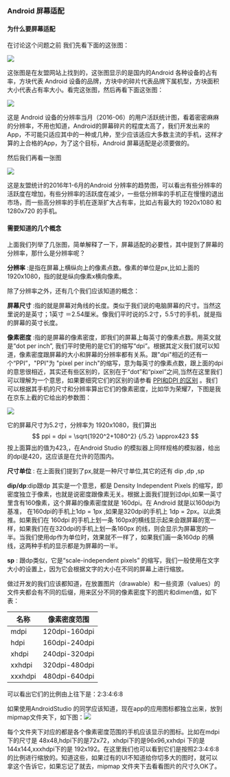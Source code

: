 ### Android 屏幕适配

#### 为什么要屏幕适配

在讨论这个问题之前 我们先看下面的这张图：

![](http://7xrxe7.com1.z0.glb.clouddn.com/Android%E5%B1%8F%E5%B9%95%E7%A2%8E%E7%89%87%E5%9B%BE.png)

这张图是在友盟网站上找到的，这张图显示的是国内的Android 各种设备的占有率，方块代表 Android 设备的品牌，方块中的碎片代表品牌下属机型，方块面积大小代表占有率大小。看完这张图，然后再看下面这张图：

![](http://7xrxe7.com1.z0.glb.clouddn.com/Android%20%E5%B1%8F%E5%B9%95%E5%88%86%E5%B8%83%E5%9B%BE.png)

这是 Android 设备的分辨率当月（2016-06）的用户活跃统计图，看着密密麻麻的分辨率，不用也知道，Android的屏幕碎片的程度太高了，我们开发出来的App，不可能只适应其中的一种或几种，至少应该适应大多数主流的手机，这样才算的上合格的App，为了这个目标，Android 屏幕适配是必须要做的。 

然后我们再看一张图

![](http://7xrxe7.com1.z0.glb.clouddn.com/Android%20%E5%B1%8F%E5%B9%95%E5%88%86%E8%BE%A8%E7%8E%87%E8%B6%8B%E5%8A%BF.png)

这是友盟统计的2016年1-6月的Android 分辨率的趋势图，可以看出有些分辨率的活跃度在增加，有些分辨率的活跃度在减少，一些低分辨率的手机正在慢慢的退出市场，而一些高分辨率的手机在逐渐扩大占有率，比如占有最大的 1920x1080 和1280x720 的手机。

#### 需要知道的几个概念

上面我们列举了几张图，简单解释了一下，屏幕适配的必要性，其中提到了屏幕的分辨率，那什么是分辨率呢？

**分辨率** :是指在屏幕上横纵向上的像素点数。像素的单位是px,比如上面的 1920x1080，指的就是纵向像素x横向像素。

除了分辨率之外，还有几个我们应该知道的概念：

**屏幕尺寸** :指的就是屏幕对角线的长度。类似于我们说的电脑屏幕的尺寸。当然这里说的是英寸；1英寸 ＝2.54厘米。像我们平时说的5.2寸，5.5寸的手机，就是指的屏幕的英寸长度。

**像素密度** :指的是屏幕的像素密度，即我们的屏幕上每英寸的像素点数。用英文就是“dot per inch”, 我们平时使用的是它们的缩写“dpi”。根据其定义我们就可以知道，像素密度跟屏幕的大小和屏幕的分辨率都有关系。跟"dpi"相近的还有一个“PPI”，"PPI"为 "pixel per inch"的缩写，意为每英寸的像素点数，跟上面的dpi 的意思很相近，其实还有些区别的，区别在于“dot”和“pixel”之间,当然在这里我们可以理解为一个意思，如果要细究它们的区别的请参看 [PPI和DPI 的区别](https://99designs.com/blog/tips/ppi-vs-dpi-whats-the-difference/)   。我们可以根据其手机的尺寸和分辨率算出它们的像素密度，比如华为荣耀7，下图是我在京东上截的它给出的参数图：

![](http://7xrxe7.com1.z0.glb.clouddn.com/%E5%8D%8E%E4%B8%BAP7%E5%88%86%E8%BE%A8%E7%8E%87.png)

它的屏幕尺寸为5.2寸，分辨率为 1920x1080，我们算出
$$
ppi = dpi = \sqrt{1920^2+1080^2}  {/5.2} \approx423
$$
按上面算出的值为423,，在Android Studio 的模拟器上同样规格的模拟器，给出的dpi是420，这应该是在允许的范围内。

**尺寸单位** : 在上面我们提到了px,就是一种尺寸单位,其它的还有 dip ,dp ,sp

**dip/dp**:dip跟dp 其实是一个意思，都是 Density Independent Pixels 的缩写，即密度独立于像素，也就是说密度跟像素无关。根据上面我们提到过dpi,如果一英寸里含有160像素，这个屏幕的像素密度就是 160dpi。在 Android 就是以160dpi为基准， 在160dpi的手机上1dp  = 1px ,如果是320dpi的手机上 1dp = 2px。以此类推。如果我们在 160dpi 的手机上划一条 160px的横线显示起来会跟屏幕的宽一样，如果我们在在320dpi的手机上划一条160px 的线，则会显示为屏幕宽的一半。当我们使用dp作为单位时，效果就不一样了，如果我们画一条160dp 的横线，这两种手机的显示都是为屏幕的一半。

**sp** :  跟dp类似，它是“scale-independent pixels” 的缩写，我们一般使用在文字大小的设置上，因为它会根据文字的大小在不同的屏幕上进行缩放。

做过开发的我们应该都知道，在放置图片（drawable）和一些资源（values）的文件夹都会有不同的后缀，用来区分不同的像素密度下的图片和dimen值，如下表：

| 名称      | 像素密度范围        |
| ------- | ------------- |
| mdpi    | 120dpi-160dpi |
| hdpi    | 160dpi-240dpi |
| xhdpi   | 240dpi-320dpi |
| xxhdpi  | 320dpi-480dpi |
| xxxhdpi | 480dpi-640dpi |

可以看出它们的比例由上往下是：2:3:4:6:8

如果使用AndroidStudio 的同学应该知道，现在app的应用图标都独立出来，放到mipmap文件夹下，如下图：![](http://7xrxe7.com1.z0.glb.clouddn.com/mipmaps.png)

每个文件夹下对应的都是各个像素密度范围的手机应该显示的图标。比如在mdpi下的尺寸是 48x48,hdpi下的是72x72，xhdpi下的是96x96,xxhdpi 下的是 144x144,xxxhdpi下的是 192x192。在这里我们也可以看到它们是按照2:3:4:6:8的比例进行缩放的。知道这些，如果过有的UI不知道给你切多大的图时，就可以拿这个告诉它，如果忘记了就去，mipmap 文件夹下去看看图片的尺寸久OK了。